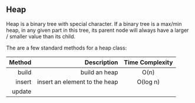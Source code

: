 ## Heap

Heap is a binary tree with special character. If a binary tree is a max/min heap, in any given part in this tree, its parent node will always have a larger / smaller value than its child.

The are a few standard methods for a heap class:

Method | Description | Time Complexity
------:|------------:|:--------------:|
build | build an heap | O(n) 
insert | insert an element to the heap | O(log n)
update |  